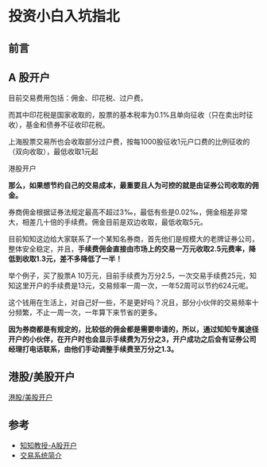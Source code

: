 投资小白入坑指北
====================

## 前言

## A 股开户

目前交易费用包括：佣金、印花税、过户费。

而其中印花税是国家收取的，股票的基本税率为0.1%且单向征收（只在卖出时征收），基金和债券不征收印花税。

上海股票交易所也会收取部分过户费，按每1000股征收1元户口费的比例征收的（双向收取），最低收取1元起

港股开户

**那么，如果想节约自己的交易成本，最重要且人为可控的就是由证券公司收取的佣金。**

券商佣金根据证券法规定最高不超过3‰，最低有些是0.02‰，佣金相差非常大，相差几十倍的手续费。佣金目前是双边收取，最低收取5元。

目前知知这边给大家联系了一个某知名券商，首先他们是规模大的老牌证券公司，整体安全稳定，并且，**手续费佣金直接由市场上的交易一万元收取2.5元费率，降低到收取1.3元，差不多降低了一半！**

举个例子，买了股票A 10万元，目前手续费为万分2.5，一次交易手续费25元，知知这里开户的手续费是13元，交易频率一周一次，一年52周可以节约624元呢。

这个钱用在生活上，对自己好一些，不是更好吗？况且，部分小伙伴的交易频率十分频繁，不止一周一次，一年算下来节省的更多。

**因为券商都是有规定的，比较低的佣金都是需要申请的，所以，通过知知专属途径开户的小伙伴，在开户时也会显示手续费为万分之3，开户成功之后会有证券公司经理打电话联系，由他们手动调整手续费至万分之1.3。**

## 港股/美股开户

[港股/美股开户](https://mp.weixin.qq.com/s/UANJ4KdM1rba_ENiMVqRKg)

## 参考

- [知知教授-A股开户](https://mp.weixin.qq.com/s/vapyKhMV6fQKRBmdn-EGjQ)
- [交易系统简介](https://blog.51cto.com/9291927/2536010)


